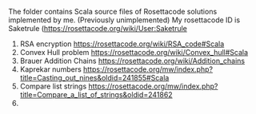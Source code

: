 The folder contains Scala source files of Rosettacode solutions implemented by me. (Previously unimplemented)
My rosettacode ID is  Saketrule  (https://rosettacode.org/wiki/User:Saketrule
1.  RSA encryption          https://rosettacode.org/wiki/RSA_code#Scala
2.  Convex Hull problem
https://rosettacode.org/wiki/Convex_hull#Scala
3.  Brauer Addition Chains  https://rosettacode.org/wiki/Addition_chains
4.  Kaprekar numbers        https://rosettacode.org/mw/index.php?title=Casting_out_nines&oldid=241855#Scala
5.  Compare list strings    https://rosettacode.org/mw/index.php?title=Compare_a_list_of_strings&oldid=241862
6.  